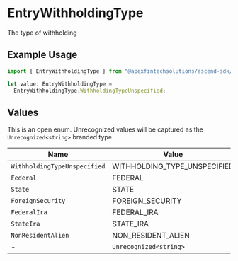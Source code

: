 # EntryWithholdingType

The type of withholding

## Example Usage

```typescript
import { EntryWithholdingType } from "@apexfintechsolutions/ascend-sdk/models/components";

let value: EntryWithholdingType =
  EntryWithholdingType.WithholdingTypeUnspecified;
```

## Values

This is an open enum. Unrecognized values will be captured as the `Unrecognized<string>` branded type.

| Name                         | Value                        |
| ---------------------------- | ---------------------------- |
| `WithholdingTypeUnspecified` | WITHHOLDING_TYPE_UNSPECIFIED |
| `Federal`                    | FEDERAL                      |
| `State`                      | STATE                        |
| `ForeignSecurity`            | FOREIGN_SECURITY             |
| `FederalIra`                 | FEDERAL_IRA                  |
| `StateIra`                   | STATE_IRA                    |
| `NonResidentAlien`           | NON_RESIDENT_ALIEN           |
| -                            | `Unrecognized<string>`       |